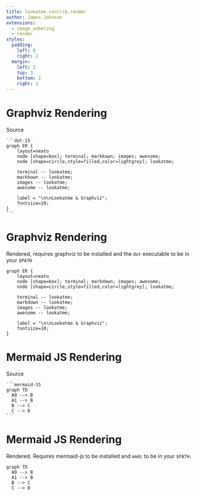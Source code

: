 ```yaml
---
title: lookatme.contrib.render
author: James Johnson
extensions:
  - image_ueberzug
  - render
styles:
  padding:
    left: 0
    right: 2
  margin:
    left: 2
    top: 3
    bottom: 2
    right: 2
---
```


# Graphviz Rendering

Source

~~~
```dot-15
graph ER {
    layout=neato
    node [shape=box]; terminal; markkown; images; awesome;
    node [shape=circle,style=filled,color=lightgrey]; lookatme;

    terminal -- lookatme;
    markkown -- lookatme;
    images -- lookatme;
    awesome -- lookatme;

    label = "\n\nLookatme & Graphviz";
    fontsize=10;
}
```
~~~

# Graphviz Rendering

Rendered, requires graphviz to be installed and the `dot` executable
to be in your `$PATH`

```dot-15
graph ER {
    layout=neato
    node [shape=box]; terminal; markdown; images; awesome;
    node [shape=circle,style=filled,color=lightgrey]; lookatme;

    terminal -- lookatme;
    markdown -- lookatme;
    images -- lookatme;
    awesome -- lookatme;

    label = "\n\nLookatme & Graphviz";
    fontsize=10;
}
```

# Mermaid JS Rendering

Source

~~~
```mermaid-15
graph TD
  A0 --> B
  A1 --> B
  B --> C
  C --> D
```
~~~

# Mermaid JS Rendering

Rendered. Requires mermaid-js to be installed and `mmdc` to be in your
`$PATH`.

```mermaid-15
graph TD
  A0 --> B
  A1 --> B
  B --> C
  C --> D
```
